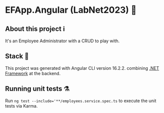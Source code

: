 # EFApp.Angular (LabNet2023) 🚀

## About this project ℹ️

It's an Employee Administrator with a CRUD to play with.

## Stack 🧰

This project was generated with Angular CLI version 16.2.2. combining [.NET Framework](https://dotnet.microsoft.com/es-es/download/dotnet-frameworkm) at the backend.

## Running unit tests ⚗️

Run <code>ng test --include='\*\*/employees.service.spec.ts</code> to execute the unit tests via Karma.
